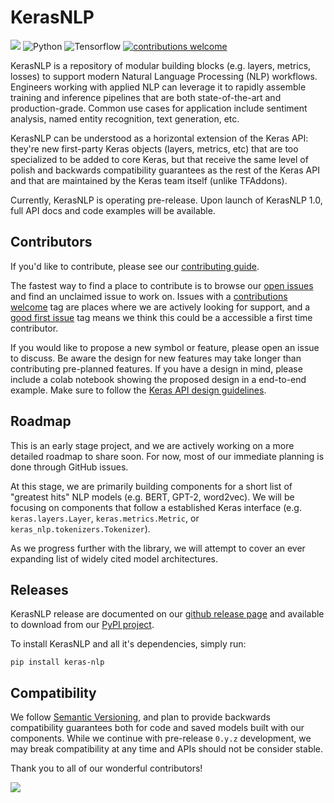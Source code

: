 # KerasNLP
[![](https://github.com/keras-team/keras-nlp/workflows/Tests/badge.svg?branch=master)](https://github.com/keras-team/keras-nlp/actions?query=workflow%3ATests+branch%3Amaster)
![Python](https://img.shields.io/badge/python-v3.7.0+-success.svg)
![Tensorflow](https://img.shields.io/badge/tensorflow-v2.5.0+-success.svg)
[![contributions welcome](https://img.shields.io/badge/contributions-welcome-brightgreen.svg?style=flat)](https://github.com/keras-team/keras-nlp/issues)

KerasNLP is a repository of modular building blocks (e.g. layers, metrics, losses)
to support modern Natural Language Processing (NLP) workflows.
Engineers working with applied NLP can leverage it to
rapidly assemble training and inference pipelines that are both state-of-the-art
and production-grade. Common use cases for application include sentiment
analysis, named entity recognition, text generation, etc.

KerasNLP can be understood as a horizontal extension of the Keras API: they're
new first-party Keras objects (layers, metrics, etc) that are too specialized to
be added to core Keras, but that receive the same level of polish and backwards
compatibility guarantees as the rest of the Keras API and that are maintained by
the Keras team itself (unlike TFAddons).

Currently, KerasNLP is operating pre-release. Upon launch of KerasNLP 1.0, full
API docs and code examples will be available.

## Contributors

If you'd like to contribute, please see our [contributing guide](CONTRIBUTING.md).

The fastest way to find a place to contribute is to browse our
[open issues](https://github.com/keras-team/keras-nlp/issues) and find an
unclaimed issue to work on. Issues with a [contributions welcome](
https://github.com/keras-team/keras-nlp/issues?q=is%3Aissue+is%3Aopen+label%3A%22contributions+welcome%22)
tag are places where we are actively looking for support, and a
[good first issue](https://github.com/keras-team/keras-nlp/issues?q=is%3Aissue+is%3Aopen+label%3A%22good+first+issue%22)
tag means we think this could be a accessible a first time contributor.

If you would like to propose a new symbol or feature, please open an issue to
discuss. Be aware the design for new features may take longer than contributing
pre-planned features. If you have a design in mind, please include a colab
notebook showing the proposed design in a end-to-end example. Make sure to
follow the [Keras API design guidelines](
https://github.com/keras-team/governance/blob/master/keras_api_design_guidelines.md).

## Roadmap

This is an early stage project, and we are actively working on a more detailed
roadmap to share soon. For now, most of our immediate planning is done through
GitHub issues.

At this stage, we are primarily building components for a short list of
"greatest hits" NLP models (e.g. BERT, GPT-2, word2vec). We will be focusing
on components that follow a established Keras interface (e.g.
`keras.layers.Layer`, `keras.metrics.Metric`, or
`keras_nlp.tokenizers.Tokenizer`).

As we progress further with the library, we will attempt to cover an ever
expanding list of widely cited model architectures.

## Releases

KerasNLP release are documented on our
[github release page](https://github.com/keras-team/keras-nlp/releases) and
available to download from our [PyPI project](
https://pypi.org/project/keras-nlp/).

To install KerasNLP and all it's dependencies, simply run:

```
pip install keras-nlp
```

## Compatibility

We follow [Semantic Versioning](https://semver.org/), and plan to
provide backwards compatibility guarantees both for code and saved models built
with our components. While we continue with pre-release `0.y.z` development, we
may break compatibility at any time and APIs should not be consider stable.

Thank you to all of our wonderful contributors!

<a href="https://github.com/keras-team/keras-nlp/graphs/contributors">
  <img src="https://contrib.rocks/image?repo=keras-team/keras-nlp" />
</a>

